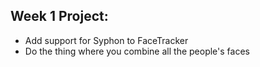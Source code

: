 ## Week 1 Project:

* Add support for Syphon to FaceTracker
* Do the thing where you combine all the people's faces